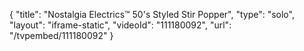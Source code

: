 {
    "title": "Nostalgia Electrics&trade; 50's Styled Stir Popper",
    "type": "solo",
    "layout": "iframe-static",
    "videoId": "111180092",
    "url": "\/tvpembed\/111180092"
}